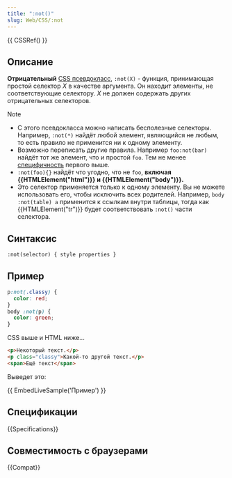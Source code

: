```yaml
---
title: ":not()"
slug: Web/CSS/:not
---
```


{{ CSSRef() }}

## Описание

**Отрицательный** [CSS псевдокласс](/ru/docs/CSS/Pseudo-classes), `:not(X)` - функция, принимающая простой селектор _X_ в качестве аргумента. Он находит элементы, не соответствующие селектору. _X_ не должен содержать других отрицательных селекторов.

> [!NOTE]
>
> - С этого псевдокласса можно написать бесполезные селекторы. Например, `:not(*)` найдёт любой элемент, являющийся не любым, то есть правило не применится ни к одному элементу.
> - Возможно переписать другие правила. Например `foo:not(bar)` найдёт тот же элемент, что и простой `foo`. Тем не менее [специфичность](/ru/docs/CSS/Specificity) первого выше.
> - `:not(foo){}` найдёт что угодно, что не `foo`, **включая {{HTMLElement("html")}} и {{HTMLElement("body")}}.**
> - Это селектор применяется только к одному элементу. Вы не можете использовать его, чтобы исключить всех родителей. Например, `body :not(table) a` применится к ссылкам внутри таблицы, тогда как {{HTMLElement("tr")}} будет соответствовать `:not()` части селектора.

## Синтаксис

```
:not(selector) { style properties }
```

## Пример

```css
p:not(.classy) {
  color: red;
}
body :not(p) {
  color: green;
}
```

CSS выше и HTML ниже...

```html
<p>Некоторый текст.</p>
<p class="classy">Какой-то другой текст.</p>
<span>Ещё текст</span>
```

Выведет это:

{{ EmbedLiveSample('Пример') }}

## Спецификации

{{Specifications}}

## Совместимость с браузерами

{{Compat}}
